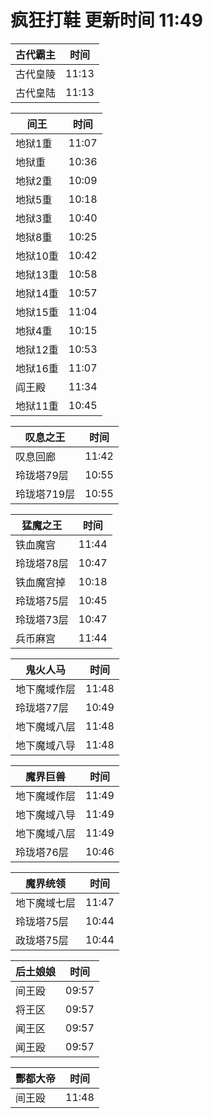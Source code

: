 # 疯狂打鞋 更新时间 11:49

| 古代霸主   | 时间    |
|--------|-------|
| 古代皇陵 | 11:13 |
| 古代皇陆 | 11:13 |

| 间王   | 时间    |
|--------|-------|
| 地狱1重 | 11:07 |
| 地狱重 | 10:36 |
| 地狱2重 | 10:09 |
| 地狱5重 | 10:18 |
| 地狱3重 | 10:40 |
| 地狱8重 | 10:25 |
| 地狱10重 | 10:42 |
| 地狱13重 | 10:58 |
| 地狱14重 | 10:57 |
| 地狱15重 | 11:04 |
| 地狱4重 | 10:15 |
| 地狱12重 | 10:53 |
| 地狱16重 | 11:07 |
| 阎王殿 | 11:34 |
| 地狱11重 | 10:45 |

| 叹息之王   | 时间    |
|--------|-------|
| 叹息回廊 | 11:42 |
| 玲珑塔79层 | 10:55 |
| 玲珑塔719层 | 10:55 |

| 猛魔之王   | 时间    |
|--------|-------|
| 铁血魔宫 | 11:44 |
| 玲珑塔78层 | 10:47 |
| 铁血魔宫掉 | 10:18 |
| 玲珑塔75层 | 10:45 |
| 玲珑塔73层 | 10:47 |
| 兵币麻宫 | 11:44 |

| 鬼火人马   | 时间    |
|--------|-------|
| 地下魔域作层 | 11:48 |
| 玲珑塔77层 | 10:49 |
| 地下魔域八层 | 11:48 |
| 地下魔域八导 | 11:48 |

| 魔界巨兽   | 时间    |
|--------|-------|
| 地下魔域作层 | 11:49 |
| 地下魔域八导 | 11:49 |
| 地下魔域八层 | 11:49 |
| 玲珑塔76层 | 10:46 |

| 魔界统领   | 时间    |
|--------|-------|
| 地下魔域七层 | 11:47 |
| 玲珑塔75层 | 10:44 |
| 政珑塔75层 | 10:44 |

| 后土娘娘   | 时间    |
|--------|-------|
| 间王殴 | 09:57 |
| 将王区 | 09:57 |
| 闻王区 | 09:57 |
| 闻王殴 | 09:57 |

| 酆都大帝   | 时间    |
|--------|-------|
| 间王殴 | 11:48 |